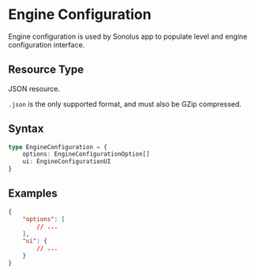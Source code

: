 # Engine Configuration

Engine configuration is used by Sonolus app to populate level and engine configuration interface.

## Resource Type

JSON resource.

`.json` is the only supported format, and must also be GZip compressed.

## Syntax

```ts
type EngineConfiguration = {
    options: EngineConfigurationOption[]
    ui: EngineConfigurationUI
}
```

## Examples

```json
{
    "options": [
        // ...
    ],
    "ui": {
        // ...
    }
}
```
